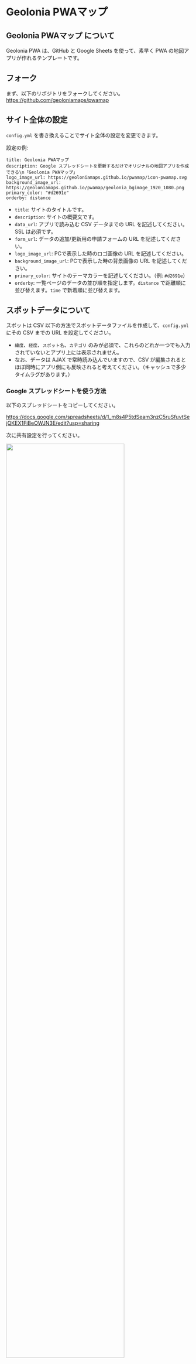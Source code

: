 # Geolonia PWAマップ

## Geolonia PWAマップ について

Geolonia PWA は、GitHub と Google Sheets を使って、素早く PWA の地図アプリが作れるテンプレートです。

## フォーク

まず、以下のリポジトリをフォークしてください。
https://github.com/geoloniamaps/pwamap


## サイト全体の設定

`config.yml` を書き換えることでサイト全体の設定を変更できます。

設定の例:
```
title: Geolonia PWAマップ
description: Google スプレッドシートを更新するだけでオリジナルの地図アプリを作成できる\n「Geolonia PWAマップ」
logo_image_url: https://geoloniamaps.github.io/pwamap/icon-pwamap.svg
background_image_url: https://geoloniamaps.github.io/pwamap/geolonia_bgimage_1920_1080.png
primary_color: "#d2691e"
orderby: distance
```

- `title`: サイトのタイトルです。
- `description`: サイトの概要文です。
- `data_url`: アプリで読み込む CSV データまでの URL を記述してください。SSL は必須です。
- `form_url`: データの追加/更新用の申請フォームの URL を記述してください。
- `logo_image_url`: PCで表示した時のロゴ画像の URL を記述してください。
- `background_image_url`: PCで表示した時の背景画像の URL を記述してください。
- `primary_color`: サイトのテーマカラーを記述してください。（例: `#d2691e`）
- `orderby`: 一覧ページのデータの並び順を指定します。`distance` で距離順に並び替えます。`time` で新着順に並び替えます。

## スポットデータについて

スポットは CSV 以下の方法でスポットデータファイルを作成して、`config.yml` にその CSV までの URL を設定してください。

- `緯度`、`経度`、`スポット名`、`カテゴリ` のみが必須で、これらのどれか一つでも入力されていないとアプリ上には表示されません。
- なお、データは AJAX で常時読み込んでいますので、CSV が編集されるとほぼ同時にアプリ側にも反映されると考えてください。（キャッシュで多少タイムラグがあります。）

### Google スプレッドシートを使う方法
以下のスプレッドシートをコピーしてください。

https://docs.google.com/spreadsheets/d/1_m8s4P5tdSeam3nzC5ruSfuvtSejQKEX1FiBeOWJN3E/edit?usp=sharing

次に共有設定を行ってください。

<img width="80%" alt="" src="https://github.com/user-attachments/assets/8a2f5031-ae90-4dd4-a2f1-4c2a1db70f42">


Webへの公開設定で、「スポットデータ」シートを選択し、「カンマ区切り（.csv）」を選択して公開して下さい。


<img width="80%" alt="" src="https://github.com/user-attachments/assets/7c437ceb-21a3-4f06-9abc-5f798c7ba44a">

公開をクリックし、表示された URL を `config.yml` の `data_url` に指定して下さい。
GitHub Pages の設定をし、 コミットするとデータが反映されます。

## 開発

[Geolonia PWA マップ ユーザーマニュアル](https://blog.geolonia.com/2022/05/17/pwamap-manual-setup.html) の手順を実行、その後以下のコマンドを実行して下さい。

```shell
$ git clone git@github.com:geoloniamaps/pwa.git
$ cd pwa
$ npm install
$ npm run cli:start
```

下の URL にアクセスして下さい。開発サーバーが立ち上がります。

`http://localhost:3000/#/`


## 注意事項
このプログラムは自由にカスタマイズ可能ですが、利用についてはサポート対象外となります。


